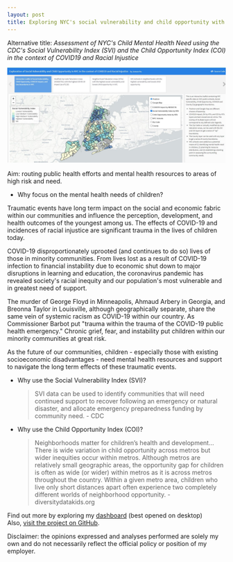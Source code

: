 ```yaml
---
layout: post
title: Exploring NYC's social vulnerability and child opportunity with the intent of assessing child mental health need in the context of COVID-19 and racial injustice
---
```

Alternative title: *Assessment of NYC's Child Mental Health Need using the CDC's Social Vulnerability Index (SVI) and the Child Opportunity Index (COI) in the context of COVID19 and Racial Injustice*  

![mh_needs_svi_dash2](/images/mh_needs_svi_dash.PNG)  

Aim: routing public health efforts and mental health resources to areas of high risk and need. 

- Why focus on the mental health needs of children?  

Traumatic events have long term impact on the social and economic fabric within our communities and influence the perception, development, and health outcomes of the youngest among us. The effects of COVID-19 and incidences of racial injustice are significant trauma in the lives of children today.

COVID-19 disproportionately uprooted (and continues to do so) lives of those in minority communities. From lives lost as a result of COVID-19 infection to financial instability due to economic shut down to major disruptions in learning and education, the coronavirus pandemic has revealed society's racial inequity and our population's most vulnerable and in greatest need of support. 

The murder of George Floyd in Minneapolis, Ahmaud Arbery in Georgia, and Breonna Taylor in Louisville, although geographically separate, share the same vein of systemic racism as COVID-19 within our country. As Commissioner Barbot put "trauma within the trauma of the COVID-19 public health emergency." Chronic grief, fear, and instability put children within our minority communities at great risk.

As the future of our communities, children - especially those with existing socioeconomic disadvantages - need mental health resources and support to navigate the long term effects of these traumatic events. 

- Why use the Social Vulnerability Index (SVI)?

  > SVI data can be used to identify communities that will need continued support to recover following an emergency or natural disaster, and allocate emergency preparedness funding by community need. - CDC

- Why use the Child Opportunity Index (COI)?

  > Neighborhoods matter for children’s health and development... There is wide variation in child opportunity across metros but wider inequities occur within metros. Although metros are relatively small geographic areas, the opportunity gap for children is often as wide (or wider) within metros as it is across metros throughout the country. Within a given metro area, children who live only short distances apart often experience two completely different worlds of neighborhood opportunity. - diversitydatakids.org

Find out more by exploring my [dashboard](https://jensennhu.github.io/covid19_mh_need/) (best opened on desktop)  
Also, [visit the project on GitHub](https://github.com/jensennhu/covid19_mh_need).  

Disclaimer: the opinions expressed and analyses performed are solely my own and do not necessarily reflect the official policy or position of my employer.
